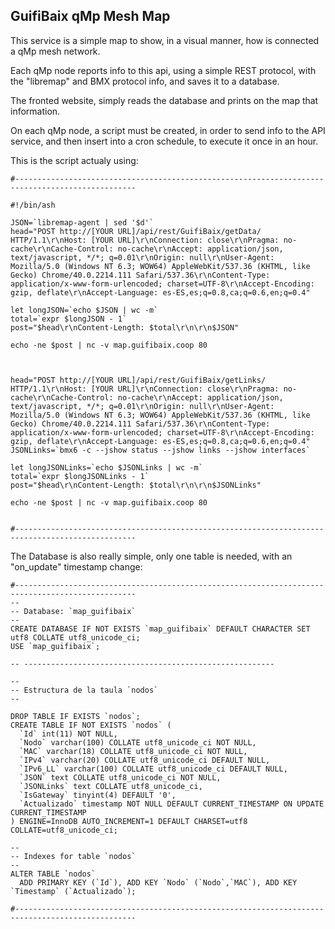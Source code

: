 GuifiBaix qMp Mesh Map
----------------------

This service is a simple map to show, in a visual manner, how is connected a qMp mesh network.

Each qMp node reports info to this api, using a simple REST protocol, with the "libremap" and BMX protocol info, and
saves it to a database.

The fronted website, simply reads the database and prints on the map that information.



On each qMp node, a script must be created, in order to send info to the API service, and then insert into
a cron schedule, to execute it once in an hour.

This is the script actualy using:

```
#-------------------------------------------------------------------------------------------------

#!/bin/ash

JSON=`libremap-agent | sed '$d'`
head="POST http://[YOUR URL]/api/rest/GuifiBaix/getData/ HTTP/1.1\r\nHost: [YOUR URL]\r\nConnection: close\r\nPragma: no-cache\r\nCache-Control: no-cache\r\nAccept: application/json, text/javascript, */*; q=0.01\r\nOrigin: null\r\nUser-Agent: Mozilla/5.0 (Windows NT 6.3; WOW64) AppleWebKit/537.36 (KHTML, like Gecko) Chrome/40.0.2214.111 Safari/537.36\r\nContent-Type: application/x-www-form-urlencoded; charset=UTF-8\r\nAccept-Encoding: gzip, deflate\r\nAccept-Language: es-ES,es;q=0.8,ca;q=0.6,en;q=0.4"

let longJSON=`echo $JSON | wc -m`
total=`expr $longJSON - 1`
post="$head\r\nContent-Length: $total\r\n\r\n$JSON"

echo -ne $post | nc -v map.guifibaix.coop 80



head="POST http://[YOUR URL]/api/rest/GuifiBaix/getLinks/ HTTP/1.1\r\nHost: [YOUR URL]\r\nConnection: close\r\nPragma: no-cache\r\nCache-Control: no-cache\r\nAccept: application/json, text/javascript, */*; q=0.01\r\nOrigin: null\r\nUser-Agent: Mozilla/5.0 (Windows NT 6.3; WOW64) AppleWebKit/537.36 (KHTML, like Gecko) Chrome/40.0.2214.111 Safari/537.36\r\nContent-Type: application/x-www-form-urlencoded; charset=UTF-8\r\nAccept-Encoding: gzip, deflate\r\nAccept-Language: es-ES,es;q=0.8,ca;q=0.6,en;q=0.4"
JSONLinks=`bmx6 -c --jshow status --jshow links --jshow interfaces`

let longJSONLinks=`echo $JSONLinks | wc -m`
total=`expr $longJSONLinks - 1`
post="$head\r\nContent-Length: $total\r\n\r\n$JSONLinks"

echo -ne $post | nc -v map.guifibaix.coop 80


#-------------------------------------------------------------------------------------------------
```



The Database is also really simple, only one table is needed, with an "on_update" timestamp change:
```
#-------------------------------------------------------------------------------------------------
--
-- Database: `map_guifibaix`
--
CREATE DATABASE IF NOT EXISTS `map_guifibaix` DEFAULT CHARACTER SET utf8 COLLATE utf8_unicode_ci;
USE `map_guifibaix`;

-- --------------------------------------------------------

--
-- Estructura de la taula `nodos`
--

DROP TABLE IF EXISTS `nodos`;
CREATE TABLE IF NOT EXISTS `nodos` (
  `Id` int(11) NOT NULL,
  `Nodo` varchar(100) COLLATE utf8_unicode_ci NOT NULL,
  `MAC` varchar(18) COLLATE utf8_unicode_ci NOT NULL,
  `IPv4` varchar(20) COLLATE utf8_unicode_ci DEFAULT NULL,
  `IPv6_LL` varchar(100) COLLATE utf8_unicode_ci DEFAULT NULL,
  `JSON` text COLLATE utf8_unicode_ci NOT NULL,
  `JSONLinks` text COLLATE utf8_unicode_ci,
  `IsGateway` tinyint(4) DEFAULT '0',
  `Actualizado` timestamp NOT NULL DEFAULT CURRENT_TIMESTAMP ON UPDATE CURRENT_TIMESTAMP
) ENGINE=InnoDB AUTO_INCREMENT=1 DEFAULT CHARSET=utf8 COLLATE=utf8_unicode_ci;

--
-- Indexes for table `nodos`
--
ALTER TABLE `nodos`
  ADD PRIMARY KEY (`Id`), ADD KEY `Nodo` (`Nodo`,`MAC`), ADD KEY `Timestamp` (`Actualizado`);
  
#-------------------------------------------------------------------------------------------------
```
